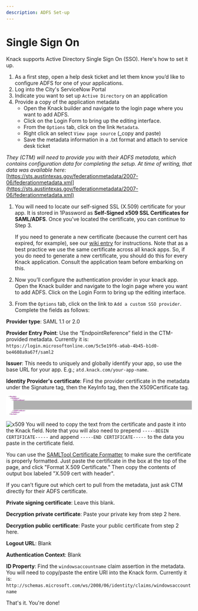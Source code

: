 ```yaml
---
description: ADFS Set-up
---
```


# Single Sign On

Knack supports Active Directory Single Sign On \(SSO\). Here's how to set it up.

1. As a first step, open a help desk ticket and let them know you’d like to configure ADFS for one of your applications. 
2. Log into the City's ServiceNow Portal 
3. Indicate you want to set up `Active Directory` on an application
4. Provide a copy of the application metadata 
   * Open the Knack builder and navigate to the login page where you want to add ADFS. 
   * Click on the Login Form to bring up the editing interface. 
   * From the `Options` tab, click on the link `Metadata`. 
   * Right click an select `View page source` \(\_copy and paste\)
   * Save the metadata information in a .txt format and attach to service desk ticket

_They \(CTM\) will need to provide you with their ADFS metadata, which contains configuration data for completing the setup. At time of writing, that data was available here:_ [https://sts.austintexas.gov/federationmetadata/2007-06/federationmetadata.xml](https://sts.austintexas.gov/federationmetadata/2007-06/federationmetadata.xml)

1. You will need to locate our self-signed SSL \(X.509\) certificate for your app. It is stored in 1Password as **Self-Signed x509 SSL Certificates for SAML/ADFS**. Once you've located the certificate, you can continue to Step 3.

   If you need to generate a new certificate \(because the current cert has expired, for example\), see our [wiki entry](https://github.com/cityofaustin/atd-data-tech/wiki/Knack:-SSL-Certificate-Management) for instructions. Note that as a best practice we use the same certificate across all knack apps. So, if you do need to generate a new certificate, you should do this for every Knack application. Consult the application team before embarking on this.

2. Now you’ll configure the authentication provider in your knack app. Open the Knack builder and navigate to the login page where you want to add ADFS. Click on the Login Form to bring up the editing interface.
3. From the `Options` tab, click on the link to `Add a custom SSO provider`. Complete the fields as follows:

**Provider type**: SAML 1.1 or 2.0

**Provider Entry Point**: Use the “EndpointReference” field in the CTM-provided metadata. Currently it is: `https://login.microsoftonline.com/5c5e19f6-a6ab-4b45-b1d0-be4608a9a67f/saml2`

**Issuer**: This needs to uniquely and globally identify your app, so use the base URL for your app. E.g.; `atd.knack.com/your-app-name`.

**Identity Provider's certificate**: Find the provider certificate in the metadata under the Signature tag, then the KeyInfo tag, then the X509Certificate tag.

![](../../.gitbook/assets/x509_cert.png)

![x509](https://github.com/cityofaustin/atd-data-tech/blob/master/images/x509_cert.png) You will need to copy the text from the certificate and paste it into the Knack field. Note that you will also need to prepend `-----BEGIN CERTIFICATE-----` and append `-----END CERTIFICATE-----` to the data you paste in the certificate field.

You can use the [SAMLTool Certificate Formatter](https://www.samltool.com/format_x509cert.php) to make sure the certificate is properly formatted. Just paste the certificate in the box at the top of the page, and click "Format X.509 Certificate." Then copy the contents of output box labeled "X.509 cert with header".

If you can’t figure out which cert to pull from the metadata, just ask CTM directly for their ADFS certificate.

**Private signing certificate**: Leave this blank.

**Decryption private certificate**: Paste your private key from step 2 here.

**Decryption public certificate**: Paste your public certificate from step 2 here.

**Logout URL**: Blank

**Authentication Context**: Blank

**ID Property**: Find the `windowsaccountname` claim assertion in the metadata. You will need to copy/paste the entire URI into the Knack form. Currently it is: `http://schemas.microsoft.com/ws/2008/06/identity/claims/windowsaccountname`

That's it. You're done!

